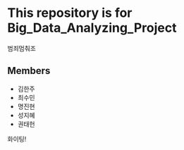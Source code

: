 # This repository is for Big_Data_Analyzing_Project

범죄멈춰조
## Members

- 김한주
- 최수민
- 명진현
- 성지혜
- 권태헌

화이팅!

